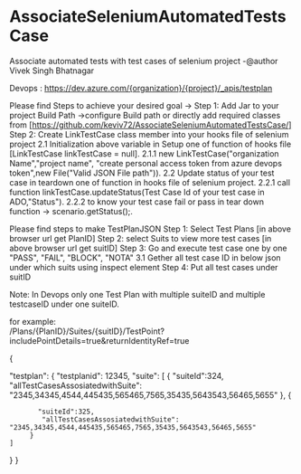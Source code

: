 # AssociateSeleniumAutomatedTestsCase
Associate automated tests with test cases of selenium project -@author Vivek Singh Bhatnagar


Devops :  https://dev.azure.com/{organization}/{project}/_apis/testplan

Please find Steps to achieve your desired goal ->
Step 1: Add Jar to your project Build Path ->configure Build path or directly add required classes from [https://github.com/keviv72/AssociateSeleniumAutomatedTestsCase/]
Step 2: Create LinkTestCase class member into your hooks file of selenium project
        2.1 Initialization above variable in Setup one of function of hooks file [LinkTestCase linkTestCase = null].
            2.1.1 new LinkTestCase("organization Name","project name", "create personal access token from azure devops token",new File("Valid JSON File path")).
        2.2 Update status of your test case in teardown one of function in hooks file of selenium project.
            2.2.1 call function linkTestCase.updateStatus(Test Case Id of your test case in ADO,"Status").
            2.2.2 to know your test case fail or pass in tear down function -> scenario.getStatus();.
    
        
Please find steps to make TestPlanJSON
Step 1: Select Test Plans [in above browser url get PlanID]
Step 2: select Suits to view more test cases [in above browser url get suitID]
Step 3: Go and execute test case one by one "PASS", "FAIL", "BLOCK", "NOTA"
        3.1 Gether all test case ID in below json under which suits using inspect element 
Step 4: Put all test cases under suitID

Note: In Devops only one Test Plan with multiple suiteID and multiple testcaseID under one suiteID.

for example:     
/Plans/{PlanID}/Suites/{suitID}/TestPoint?includePointDetails=true&returnIdentityRef=true

{
  
  "testplan": {
    "testplanid": 12345,
    "suite": [
         {
           "suiteId":324,
            "allTestCasesAssosiatedwithSuite": "2345,34345,4544,445435,565465,7565,35435,5643543,56465,5655"
         },
         {
        
           "suiteId":325,
            "allTestCasesAssosiatedwithSuite": "2345,34345,4544,445435,565465,7565,35435,5643543,56465,5655"
         }
    ]
  }
}
